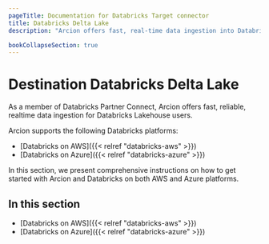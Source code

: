```yaml
---
pageTitle: Documentation for Databricks Target connector
title: Databricks Delta Lake
description: "Arcion offers fast, real-time data ingestion into Databricks Lakehouse on Azure and AWS, boasting features like Unity Catalog, Type-2 CDC, and more."

bookCollapseSection: true
---
```


# Destination Databricks Delta Lake
As a member of Databricks Partner Connect, Arcion offers fast, reliable, realtime data ingestion for Databricks Lakehouse users.

Arcion supports the following Databricks platforms:
- [Databricks on AWS]({{< relref "databricks-aws" >}})
- [Databricks on Azure]({{< relref "databricks-azure" >}})
  
In this section, we present comprehensive instructions on how to get started with Arcion and Databricks on both AWS and Azure platforms.

## In this section

- [Databricks on AWS]({{< relref "databricks-aws" >}})
- [Databricks on Azure]({{< relref "databricks-azure" >}})